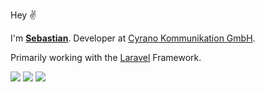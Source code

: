 Hey ✌️

I'm [**Sebastian**](https://www.bitblicke.de). Developer at [Cyrano Kommunikation GmbH](https://cyrano.de).

Primarily working with the [Laravel](https://laravel.com) Framework.

[![](https://img.shields.io/badge/Follow_@sebastiancx1-blue?logo=twitter&logoColor=white&style=for-the-badge)](https://twitter.com/sebastiancx1)
[![](https://img.shields.io/badge/Linkedin-black?logo=linkedin&logoColor=white&style=for-the-badge&color=0077b5)](https://www.linkedin.com/in/sebastian-uhlig-6a1324182/)
[![](https://img.shields.io/badge/bitblicke.de-green?logoColor=white&style=for-the-badge&color=green&label=Website&labelColor=white)](https://www.bitblicke.de)
